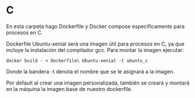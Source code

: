 # C

En esta carpeta hago Dockerfile y Docker compose específicamente para procesos en C.

Dockerfile Ubuntu-xenial será una imagen útil para procesos en C, ya que incluye la instalación del compilador gcc.
Para montar la imagen ejecutar:
```
docker build - < Dockerfile\ Ubuntu-xenial -t ubuntu_c
```
Donde la bandera -t denota el nombre que se le asignará a la imagen.

Por default al crear una imagen personalizada, también se creará y montará en la máquina la imagen base de nuestro dockerfile.

